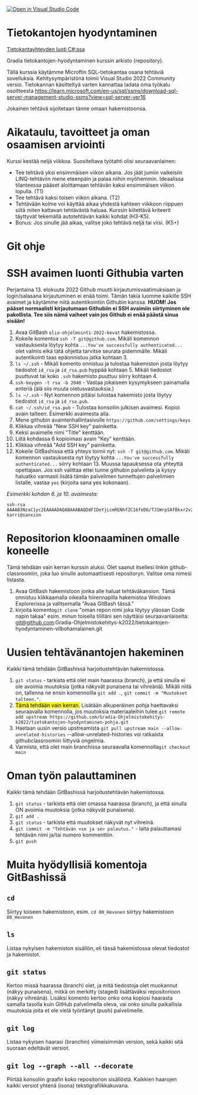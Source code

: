 [![Open in Visual Studio Code](https://classroom.github.com/assets/open-in-vscode-718a45dd9cf7e7f842a935f5ebbe5719a5e09af4491e668f4dbf3b35d5cca122.svg)](https://classroom.github.com/online_ide?assignment_repo_id=13079745&assignment_repo_type=AssignmentRepo)
# Tietokantojen hyodyntaminen
[Tietokantayhteyden luoti C#:ssa](https://www.codeproject.com/Articles/4416/Beginners-guide-to-accessing-SQL-Server-through-C) 

Gradia tietokantojen-hyodyntaminen kurssin arkisto (repository).

Tällä kurssia käytämme Microftin SQL-tietokantaa osana tehtäviä sovelluksia. Kehitysympäristönä toimii Visual Studio 2022 Community versio. Tietokannan käsitteltyä varten kannattaa ladata oma työkalu osoitteesta https://learn.microsoft.com/en-us/sql/ssms/download-sql-server-management-studio-ssms?view=sql-server-ver16

Jokainen tehtävä sijoitetaan tänne omaan hakemistoonsa. 

# Aikataulu, tavoitteet ja oman osaamisen arviointi

Kurssi kestää neljä viikkoa. Suositeltava työtahti olisi seuraavanlainen:
- Tee tehtävä yksi ensimmäisen viikon aikana. Jos jäät jumiin vaikeisiin LINQ-tehtäviin mene eteenpäin ja palaa niihin myöhemmin. Ideaalissa tilanteessa pääset
  aloittamaan tehtävän kaksi ensimmäisen viikon lopulla. (T1)
- Tee tehtävä kaksi toisen viikon aikana. (T2)
- Tehtävään kolme voi käyttää aikaa yhdestä kahteen viikkoon riippuen siitä miten kattavan tehtävästä haluaa. Kurssin kiitettävä kriteerit täyttyvät tekemällä 
  autotehtävän kaikki kohdat (H3-K5).
- Bonus: Jos sinulle jää aikaa, valitse joko tehtävä neljä tai viisi. (K5+)


# Git ohje

# SSH avaimen luonti Githubia varten
Perjantaina 13. elokuuta 2022 Github muutti kirjautumisvaatimuksiaan ja login/salasana kirjautuminen ei enää toimi. Tämän takia luomme kaikille SSH avaimet ja käytämme niitä autentikointiin Githubin kanssa.
**HUOM! Jos pääset normaalisti kirjautumaan Githubiin ei SSH avaimiin siirtyminen ole pakollista. Tee siis nämä vaiheet vain jos Github ei enää päästä sinua sisään!**

1. Avaa GitBash ```olio-ohjelmointi-2022-kevat``` hakemistossa.
2. Kokeile komentoa ```ssh -T git@github.com```. Mikäli komennon vastauksesta löytyy kohta ```...You've successfully authenticated...``` olet valmis eikä tätä ohjetta tarvitse seurata pidemmälle. Mikäli autentikointi taas epäonnistuu jatka kohtaan 3.
3. ```ls ~/.ssh``` - Mikäli komento onnistuu ja tulostaa hakemiston josta löytyy tiedostot ```id_rsa``` ja ```id_rsa.pub``` hyppää kohtaan 5. Mikäli tiedostot puuttuvat tai koko ```.ssh``` hakemisto puuttuu siirry kohtaan 4.
4. ```ssh-keygen -t rsa -b 2048``` - Vastaa jokaiseen kysymykseen painamalla enteriä (älä siis muuta oletusvastauksia.)
5. ```ls ~/.ssh``` - Nyt komennon pitäisi tulostaa hakemisto josta löytyy tiedostot ```id_rsa``` ja ```id_rsa.pub```.
6. ```cat ~/.ssh/id_rsa.pub``` - Tulostaa konsoliin julkisen avaimesi. Kopioi avain talteen. Esimerkki avaimesta alla.
7. Mene githubin avaintenhallintasivulle ```https://github.com/settings/keys```
8. Klikkaa vihreää "New SSH key" painiketta.
9. Keksi avaimelle nimi "Title" kenttään.
10. Liitä kohdassa 6 kopioimasi avain "Key" kenttään.
11. Klikkaa vihreää "Add SSH key" painiketta.
12. Kokeile GitBashissa että yhteys toimii nyt: ```ssh -T git@github.com```. Mikäli komennon vastauksesta nyt löytyy kohta ```...You've successfully authenticated...``` siirry kohtaan 13. Muussa tapauksessa ota yhteyttä opettajaan. Jos ssh valittaa ettei tunne githubin palvelinta ja kysyy haluatko varmasti lisätä tämän palvelimen tunnettujen palvelimien listalle, vastaa ```yes``` (kirjoita sana yes kokonaan).

*Esimerkki kohdan 6. ja 10. avaimesta:*
```
ssh-rsa AAAAB3NzaC1yc2EAAAADAQABAAABAQDdFIDeYjLcmRENhfZC16feD6/TJ1WrpSAfBkxr2v2+u5tbiNsSHLLV0rhqwmajZXkEBSjL97PyT3LVNemMa82BI3BB53t5An61DO8GgP0IY+jQef6P5HoFnfD2Pxu4PxpAjse5dZaZa7GR8nyLEzYUh38C+/p7H5eMNolZiSqgPHFtPDXwa6GvY2gYUDdhFGZmNMXFZ3sTVMjtdA/CDsO4kNCG8CFddTsFsrBhiS1j9nvARd2MgaN+3EL5beehTjr1/BZqyRc5vcfM2SUCqaFbdxq6Y1dXfGGLzNrwvVCa36a4LrNOoeQn930Ay15VhQ8xKBIta/IQY42e2RFfzeiN karri@sanxion
```

# Repositorion kloonaaminen omalle koneelle
Tämä tehdään vain kerran kurssin aluksi. Olet saanut itsellesi linkin github-classroomiin, joka luo sinulle automaattisesti repositoryn. Valitse oma nimesi listasta.

1. Avaa GitBash hakemistoon jonka alle haluat tehtäväkansion. Tämä onnistuu klikkaamalla oikealla hiirennapilla hakemistoa Windows Explorerissa ja valitsemalla "Avaa GitBash tässä."
2. kirjoita komento```git clone``` "oman repon nimi joka löytyy yläosan Code napin takaa" esim. minun toisella tililläni sen näyttäisi seuraavanlaiselta: git@github.com:Gradia-Ohjelmistokehitys-k2022/tietokantojen-hyodyntaminen-vilbohamalainen.git

# Uusien tehtävänantojen hakeminen
Kaikki tämä tehdään GitBashissä harjoitustehtävän hakemistossa.
1. ```git status``` - tarkista että olet main haarassa (branch), ja että sinulla ei ole avoimia muutoksia (jotka näkyvät punaisena tai vihreänä). Mikäli niitä on, tallenna ne ensin komennoilla ```git add .```, ```git commit -m "Muutokset talteen."```.
2. <mark>Tämä tehdään vain kerran.</mark> Lisätään alkuperäinen pohja haettavaksi seuraavalla komennolla, jos muutoksia materiaaleihin tulee.```git remote add upstream https://github.com/Gradia-Ohjelmistokehitys-k2022/tietokantojen-hyodyntaminen-pohja.git```
3. Haetaan uusin versio upstreamista ``git pull upstream main --allow-unrelated-histories`` --allow-unrelated-histories voi ratkaista githubclassroomiin liittyviä ongelmia.
4. Varmista, että olet main branchissa seuraavalla komennolla```git checkout main```


# Oman työn palauttaminen
Kaikki tämä tehdään GitBashissä harjoitustehtävän hakemistossa.
1. ```git status``` - tarkista että olet omassa haarassa (branch), ja että sinulla ON avoimia muutoksia (jotka näkyvät punaisena).
2. ```git add .```
3. ```git status``` - tarkista että muutokset näkyvät nyt vihreinä.
4. ```git commit -m "Tehtävän <se ja se> palautus."``` - laita palauttamasi tehtävän nimi ja/tai numero kommenttiin.
5. ```git push``` 

# Muita hyödyllisiä komentoja GitBashissä

## ```cd```
Siirtyy toiseen hakemistoon, esim. ```cd 00_Hevonen``` siirtyy hakemistoon ```00_Hevonen```

## ```ls```
Listaa nykyisen hakemiston sisällön, eli tässä hakemistossa olevat tiedostot ja hakemistot.

## ```git status```
Kertoo missä haarassa (branch) olet, ja mitä tiedostoja olet muokannut (näkyy punaisena), mitkä on merkitty (staged) lisättäväksi repositorioon (näkyy vihreänä). Lisäksi komento kertoo onko oma kopiosi haarasta samalla tasolla kuin GitHub palvelimella oleva, vai onko sinulla paikallisia muutoksia joita et ole vielä työntänyt (push) palvelimelle.

## ```git log```
Listaa nykyisen haarasi (branchin) viimeisimmän version, sekä kaikki sitä suoraan edeltävät versiot.

## ```git log --graph --all --decorate```
Piirtää konsoliin graafin koko repositorion sisällöstä. Kaikkien haarojen kaikki versiot yhtenä (isona) tekstigrafiikkakuvana.


